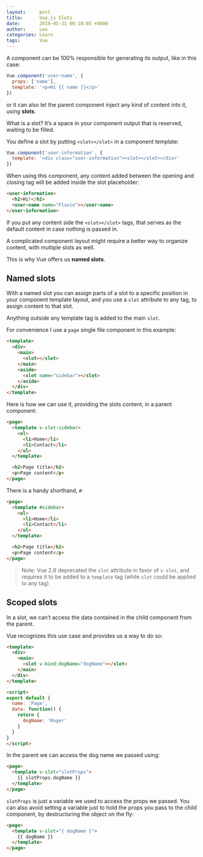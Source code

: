 ```yaml
---
layout:     post
title:      Vue.js Slots
date:       2019-05-31 00:10:05 +0800
author:     Leo
categories: Learn
tags:       Vue
---
```


A component can be 100% responsible for generating its output, like in this case:

```js
Vue.component('user-name', {
  props: ['name'],
  template: '<p>Hi {{ name }}</p>'
})
```

or it can also let the parent component inject any kind of content into it, using  **slots**.

What is a slot? It’s a space in your component output that is reserved, waiting to be filled.

You define a slot by putting  `<slot></slot>`  in a component template:

```js
Vue.component('user-information', {
  template: '<div class="user-information"><slot></slot></div>'
})
```

When using this component, any content added between the opening and closing tag will be added inside the slot placeholder:

```html
<user-information>
  <h2>Hi!</h2>
  <user-name name="Flavio"></user-name>
</user-information>
```

If you put any content side the  `<slot></slot>`  tags, that serves as the default content in case nothing is passed in.

A complicated component layout might require a better way to organize content, with multiple slots as well.

This is why Vue offers us  **named slots**.

## Named slots

With a named slot you can assign parts of a slot to a specific position in your component template layout, and you use a  `slot`  attribute to any tag, to assign content to that slot.

Anything outside any template tag is added to the main  `slot`.

For convenience I use a  `page`  single file component in this example:

```html
<template>
  <div>
    <main>
      <slot></slot>
    </main>
    <aside>
      <slot name="sidebar"></slot>
    </aside>
  </div>
</template>
```

Here is how we can use it, providing the slots content, in a parent component:

```html
<page>
  <template v-slot:sidebar>
    <ul>
      <li>Home</li>
      <li>Contact</li>
    </ul>
  </template>

  <h2>Page title</h2>
  <p>Page content</p>
</page>
```

There is a handy shorthand,  `#`:

```html
<page>
  <template #sidebar>
    <ul>
      <li>Home</li>
      <li>Contact</li>
    </ul>
  </template>

  <h2>Page title</h2>
  <p>Page content</p>
</page>
```

> Note: Vue 2.6 deprecated the  `slot`  attribute in favor of  `v-slot`, and requires it to be added to a  `template`  tag (while  `slot`  could be applied to any tag)

## Scoped slots

In a slot, we can’t access the data contained in the child component from the parent.

Vue recognizes this use case and provides us a way to do so:

```html
<template>
  <div>
    <main>
      <slot v-bind:dogName="dogName"></slot>
    </main>
  </div>
</template>

<script>
export default {
  name: 'Page',
  data: function() {
    return {
      dogName: 'Roger'
    }
  }
}
</script>
```

In the parent we can access the dog name we passed using:

```html
<page>
  <template v-slot="slotProps">
    {{ slotProps.dogName }}
  </template>
</page>
```

`slotProps`  is just a variable we used to access the props we passed. You can also avoid setting a variable just to hold the props you pass to the child component, by destructuring the object on the fly:

```html
<page>
  <template v-slot="{ dogName }">
    {{ dogName }}
  </template>
</page>
```
